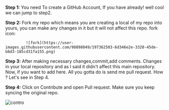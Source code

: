  **Step 1:** You need To create a GitHub Account, If you have already! well cool we can jump to step2.
 
 **Step 2:** Fork my repo which means you are creating a local of my repo into yours, you can make any changes in it but it will not affect this repo.
fork icon:

             ![fork](https://user-images.githubusercontent.com/98898049/197362503-6d346e2e-3320-45de-b6d3-185cd31fa155.png)
             
 **Step 3:** After making necessary changes,commit,add comments. Changes in your local repository and as I said it didn't affect this main repository.
 Now, if you want to add here. All you gotta do is send me pull request.  How ? Let's see in Step 4.
 
 **Step 4:** Click on Contribute and open Pull request. Make sure you keep syncing the original repo.
 
 ![contro](https://user-images.githubusercontent.com/98898049/197362847-b4988208-a3f0-4aae-a904-781b2281ae92.png)


